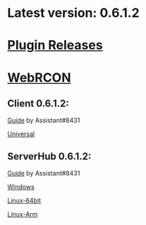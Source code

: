 # Latest version: 0.6.1.2
# [Plugin Releases](https://github.com/andruzzzhka/BeatSaberMultiplayer/releases/)
# [WebRCON](https://andruzzzhka.github.io/BeatSaberMultiplayer/)
## Client 0.6.1.2:
[Guide](https://bs.assistant.moe/Multiplayer/#Install) by Assistant#8431

[Universal](https://github.com/andruzzzhka/BeatSaberMultiplayer/releases/download/0.6.1.2/BeatSaberMultiplayer.zip)



## ServerHub 0.6.1.2:
[Guide](https://bs.assistant.moe/Multiplayer/#Hub) by Assistant#8431

[Windows](https://github.com/andruzzzhka/BeatSaberMultiplayer/releases/download/0.6.1.2/ServerHub_win-64.zip)

[Linux-64bit](https://github.com/andruzzzhka/BeatSaberMultiplayer/releases/download/0.6.1.2/ServerHub_linux-64.zip)

[Linux-Arm](https://github.com/andruzzzhka/BeatSaberMultiplayer/releases/download/0.6.1.2/ServerHub_linux-arm.zip)

